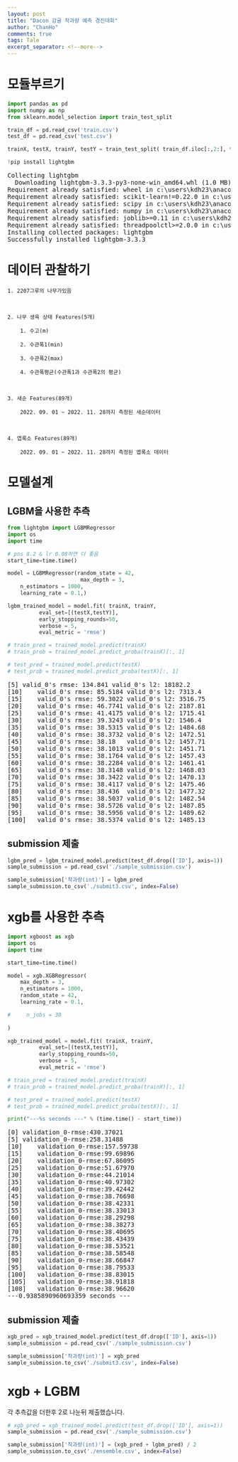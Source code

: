 ```yaml
---
layout: post
title: "Dacon 감귤 착과량 예측 경진대회"
author: "ChanHo"
comments: true
tags: Tale
excerpt_separator: <!--more-->
---
```



<head>
  <style>
    table.dataframe {
      white-space: normal;
      width: 100%;
      height: 240px;
      display: block;
      overflow: auto;
      font-family: Arial, sans-serif;
      font-size: 0.9rem;
      line-height: 20px;
      text-align: center;
      border: 0px !important;
    }

    table.dataframe th {
      text-align: center;
      font-weight: bold;
      padding: 8px;
    }

    table.dataframe td {
      text-align: center;
      padding: 8px;
    }

    table.dataframe tr:hover {
      background: #b8d1f3; 
    }

    .output_prompt {
      overflow: auto;
      font-size: 0.9rem;
      line-height: 1.45;
      border-radius: 0.3rem;
      -webkit-overflow-scrolling: touch;
      padding: 0.8rem;
      margin-top: 0;
      margin-bottom: 15px;
      font: 1rem Consolas, "Liberation Mono", Menlo, Courier, monospace;
      color: $code-text-color;
      border: solid 1px $border-color;
      border-radius: 0.3rem;
      word-break: normal;
      white-space: pre;
    }

  .dataframe tbody tr th:only-of-type {
      vertical-align: middle;
  }

  .dataframe tbody tr th {
      vertical-align: top;
  }

  .dataframe thead th {
      text-align: center !important;
      padding: 8px;
  }

  .page__content p {
      margin: 0 0 0px !important;
  }

  .page__content p > strong {
    font-size: 0.8rem !important;
  }

  </style>
</head>
<!--more-->

# 모듈부르기



```python
import pandas as pd
import numpy as np
from sklearn.model_selection import train_test_split

train_df = pd.read_csv('train.csv')
test_df = pd.read_csv('test.csv')

trainX, testX, trainY, testY = train_test_split( train_df.iloc[:,2:], train_df['착과량(int)'], test_size=0.1, random_state=42 )
```


```python
!pip install lightgbm
```

<pre>
Collecting lightgbm
  Downloading lightgbm-3.3.3-py3-none-win_amd64.whl (1.0 MB)
Requirement already satisfied: wheel in c:\users\kdh23\anaconda3\lib\site-packages (from lightgbm) (0.36.2)
Requirement already satisfied: scikit-learn!=0.22.0 in c:\users\kdh23\anaconda3\lib\site-packages (from lightgbm) (0.24.2)
Requirement already satisfied: scipy in c:\users\kdh23\anaconda3\lib\site-packages (from lightgbm) (1.6.2)
Requirement already satisfied: numpy in c:\users\kdh23\anaconda3\lib\site-packages (from lightgbm) (1.20.3)
Requirement already satisfied: joblib>=0.11 in c:\users\kdh23\anaconda3\lib\site-packages (from scikit-learn!=0.22.0->lightgbm) (1.0.1)
Requirement already satisfied: threadpoolctl>=2.0.0 in c:\users\kdh23\anaconda3\lib\site-packages (from scikit-learn!=0.22.0->lightgbm) (2.2.0)
Installing collected packages: lightgbm
Successfully installed lightgbm-3.3.3
</pre>
# 데이터 관찰하기

    1. 2207그루의 나무가있음

    

    2. 나무 생육 상태 Features(5개)

        1. 수고(m)

        2. 수관폭1(min)

        3. 수관폭2(max)

        4. 수관폭평균(수관폭1과 수관폭2의 평균)

        

    3. 새순 Features(89개)

        2022. 09. 01 ~ 2022. 11. 28까지 측정된 새순데이터

        

    4. 엽록소 Features(89개)

        2022. 09. 01 ~ 2022. 11. 28까지 측정된 엽록소 데이터



# 모델설계


## LGBM을 사용한 추측



```python
from lightgbm import LGBMRegressor
import os
import time

# pos 8.2 & lr 0.08하면 더 좋음
start_time=time.time()

model = LGBMRegressor(random_state = 42,
                       max_depth = 3, 
    n_estimators = 1000,
    learning_rate = 0.1,)

lgbm_trained_model = model.fit( trainX, trainY, 
          eval_set=[(testX,testY)],
          early_stopping_rounds=50, 
          verbose = 5, 
          eval_metric = 'rmse')

# train_pred = trained_model.predict(trainX)
# train_prob = trained_model.predict_proba(trainX)[:, 1]

# test_pred = trained_model.predict(testX)
# test_prob = trained_model.predict_proba(testX)[:, 1]
```

<pre>
[5]	valid_0's rmse: 134.841	valid_0's l2: 18182.2
[10]	valid_0's rmse: 85.5184	valid_0's l2: 7313.4
[15]	valid_0's rmse: 59.3022	valid_0's l2: 3516.75
[20]	valid_0's rmse: 46.7741	valid_0's l2: 2187.81
[25]	valid_0's rmse: 41.4175	valid_0's l2: 1715.41
[30]	valid_0's rmse: 39.3243	valid_0's l2: 1546.4
[35]	valid_0's rmse: 38.5315	valid_0's l2: 1484.68
[40]	valid_0's rmse: 38.3732	valid_0's l2: 1472.51
[45]	valid_0's rmse: 38.18	valid_0's l2: 1457.71
[50]	valid_0's rmse: 38.1013	valid_0's l2: 1451.71
[55]	valid_0's rmse: 38.1764	valid_0's l2: 1457.43
[60]	valid_0's rmse: 38.2284	valid_0's l2: 1461.41
[65]	valid_0's rmse: 38.3148	valid_0's l2: 1468.03
[70]	valid_0's rmse: 38.3422	valid_0's l2: 1470.13
[75]	valid_0's rmse: 38.4117	valid_0's l2: 1475.46
[80]	valid_0's rmse: 38.436	valid_0's l2: 1477.32
[85]	valid_0's rmse: 38.5037	valid_0's l2: 1482.54
[90]	valid_0's rmse: 38.5726	valid_0's l2: 1487.85
[95]	valid_0's rmse: 38.5956	valid_0's l2: 1489.62
[100]	valid_0's rmse: 38.5374	valid_0's l2: 1485.13
</pre>
## submission 제출



```python
lgbm_pred = lgbm_trained_model.predict(test_df.drop(['ID'], axis=1))
sample_submission = pd.read_csv('./sample_submission.csv')

sample_submission['착과량(int)'] = lgbm_pred
sample_submission.to_csv('./submit3.csv', index=False)
```

# xgb를 사용한 추측



```python
import xgboost as xgb
import os
import time

start_time=time.time()

model = xgb.XGBRegressor(
    max_depth = 3, 
    n_estimators = 1000,
    random_state = 42,
    learning_rate = 0.1,

#     n_jobs = 30
                    
)

xgb_trained_model = model.fit( trainX, trainY, 
          eval_set=[(testX,testY)],
          early_stopping_rounds=50, 
          verbose = 5, 
          eval_metric = 'rmse')

# train_pred = trained_model.predict(trainX)
# train_prob = trained_model.predict_proba(trainX)[:, 1]

# test_pred = trained_model.predict(testX)
# test_prob = trained_model.predict_proba(testX)[:, 1]

print("---%s seconds ---" % (time.time() - start_time))
```

<pre>
[0]	validation_0-rmse:430.37021
[5]	validation_0-rmse:258.31488
[10]	validation_0-rmse:157.59738
[15]	validation_0-rmse:99.69896
[20]	validation_0-rmse:67.86095
[25]	validation_0-rmse:51.67970
[30]	validation_0-rmse:44.21014
[35]	validation_0-rmse:40.97302
[40]	validation_0-rmse:39.42442
[45]	validation_0-rmse:38.76698
[50]	validation_0-rmse:38.42331
[55]	validation_0-rmse:38.33013
[60]	validation_0-rmse:38.29298
[65]	validation_0-rmse:38.38273
[70]	validation_0-rmse:38.40695
[75]	validation_0-rmse:38.43439
[80]	validation_0-rmse:38.53521
[85]	validation_0-rmse:38.58548
[90]	validation_0-rmse:38.66847
[95]	validation_0-rmse:38.79533
[100]	validation_0-rmse:38.83015
[105]	validation_0-rmse:38.91818
[108]	validation_0-rmse:38.96620
---0.9385890960693359 seconds ---
</pre>
## submission 제출



```python
xgb_pred = xgb_trained_model.predict(test_df.drop(['ID'], axis=1))
sample_submission = pd.read_csv('./sample_submission.csv')

sample_submission['착과량(int)'] = xgb_pred
sample_submission.to_csv('./submit3.csv', index=False)
```

# xgb + LGBM 

각 추측값을 더한후 2로 나눈뒤 제출했습니다.



```python
# xgb_pred = xgb_trained_model.predict(test_df.drop(['ID'], axis=1))
sample_submission = pd.read_csv('./sample_submission.csv')

sample_submission['착과량(int)'] = (xgb_pred + lgbm_pred) / 2
sample_submission.to_csv('./ensemble.csv', index=False)
```
